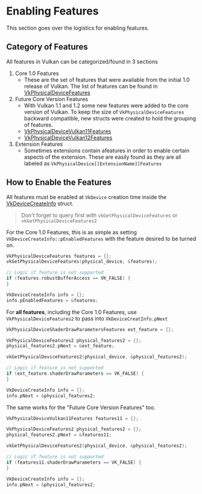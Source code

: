 # Enabling Features

This section goes over the logistics for enabling features.

## Category of Features

All features in Vulkan can be categorized/found in 3 sections

1. Core 1.0 Features
    - These are the set of features that were available from the initial 1.0 release of Vulkan. The list of features can be found in [VkPhysicalDeviceFeatures](https://www.khronos.org/registry/vulkan/specs/1.2-extensions/html/vkspec.html#VkPhysicalDeviceFeatures)
2. Future Core Version Features
    - With Vulkan 1.1 and 1.2 some new features were added to the core version of Vulkan. To keep the size of `VkPhysicalDeviceFeatures` backward compatible, new structs were created to hold the grouping of features.
    - [VkPhysicalDeviceVulkan11Features](https://www.khronos.org/registry/vulkan/specs/1.2-extensions/html/vkspec.html#VkPhysicalDeviceVulkan11Features)
    - [VkPhysicalDeviceVulkan12Features](https://www.khronos.org/registry/vulkan/specs/1.2-extensions/html/vkspec.html#VkPhysicalDeviceVulkan12Features)
3. Extension Features
    - Sometimes extensions contain afeatures in order to enable certain aspects of the extension. These are easily found as they are all labeled as `VkPhysicalDevice[[ExtensionName]]Features`

## How to Enable the Features

All features must be enabled at `VkDevice` creation time inside the [VkDeviceCreateInfo](https://www.khronos.org/registry/vulkan/specs/1.2-extensions/html/vkspec.html#VkDeviceCreateInfo) struct.

> Don't forget to query first with `vkGetPhysicalDeviceFeatures` or `vkGetPhysicalDeviceFeatures2`

For the Core 1.0 Features, this is as simple as setting `VkDeviceCreateInfo::pEnabledFeatures` with the feature desired to be turned on.

```cpp
VkPhysicalDeviceFeatures features = {};
vkGetPhysicalDeviceFeatures(physical_device, &features);

// Logic if feature is not supported
if (features.robustBufferAccess == VK_FALSE) {
}

VkDeviceCreateInfo info = {};
info.pEnabledFeatures = &features;
```

For **all features**, including the Core 1.0 Features, use `VkPhysicalDeviceFeatures2` to pass into `VkDeviceCreatInfo.pNext`

```cpp
VkPhysicalDeviceShaderDrawParametersFeatures ext_feature = {};

VkPhysicalDeviceFeatures2 physical_features2 = {};
physical_features2.pNext = &ext_feature;

vkGetPhysicalDeviceFeatures2(physical_device, &physical_features2);

// Logic if feature is not supported
if (ext_feature.shaderDrawParameters == VK_FALSE) {
}

VkDeviceCreateInfo info = {};
info.pNext = &physical_features2;
```

The same works for the "Future Core Version Features" too.

```cpp
VkPhysicalDeviceVulkan11Features features11 = {};

VkPhysicalDeviceFeatures2 physical_features2 = {};
physical_features2.pNext = &features11;

vkGetPhysicalDeviceFeatures2(physical_device, &physical_features2);

// Logic if feature is not supported
if (features11.shaderDrawParameters == VK_FALSE) {
}

VkDeviceCreateInfo info = {};
info.pNext = &physical_features2;
```
